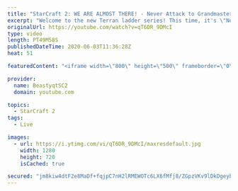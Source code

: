 ```yaml
---
title: "StarCraft 2: WE ARE ALMOST THERE! - Never Attack to Grandmaster"
excerpt: "Welcome to the new Terran ladder series! This time, it's \"Never Attack to Grandmaster!\" In this challenge, I play as Terran on the EU ladder, and in every game I'm not allowed to attack with any units except for using Ghosts. I'm allowed to make any army units for defending, as long as I don't attack"
originalUrl: https://youtube.com/watch?v=qT6DR_9DMcI
type: video
length: PT49M58S
publishedDateTime: 2020-06-03T11:36:28Z
heat: 51

featuredContent: "<iframe width=\"800\" height=\"500\" frameborder=\"0\" src=\"https://www.youtube.com/embed/qT6DR_9DMcI\" allow=\"accelerometer; autoplay; encrypted-media; gyroscope; picture-in-picture\" allowfullscreen></iframe>"

provider:
  name: BeastyqtSC2
  domain: youtube.com

topics:
  - StarCraft 2
tags:
  - Live

images:
  - url: https://i.ytimg.com/vi/qT6DR_9DMcI/maxresdefault.jpg
    width: 1280
    height: 720
    isCached: true

secured: "jm8kiw4dtF2e8MaDf+fqjpC7nH2lRMEWOTc6LX6fMfj8/ZGpzVKv9lDkDgeybUUs/GQBsjq1D8fdn56vsAaD+B2gIJxg0WzervK1uFEnDrPwj8BrIqV/Jre65srVdVN5F9N88k6DJCKQsQ6yB4LVek1Un4RbdGoqS2GdXQzR9Kz1rKcQQKXsS90gT0YIDsCURe/s9FRdZYZDl0t/Rp7s1eXL6C/RGc1pPLCAMgQpatZhU4GvPVbp7vEuGidoNSGYdEq88VjHBuNig8EhmmzUyvhtyXci2x3/6PIXzEk1W2cSt12riIeQEVEkLPwb/lwwXcMkUxCTai/uOpFez/PQBPWPa7YYDG8lP3s9VGtGjIzUyWNqknnhjFaY+djDqn+NGKmRPdjD3vJRfhE4Ov2NVdS1ot6lmLRswwPraZ1SQiw=;M+tQeqIDt1WJlTU7XXoS/w=="
---
```


